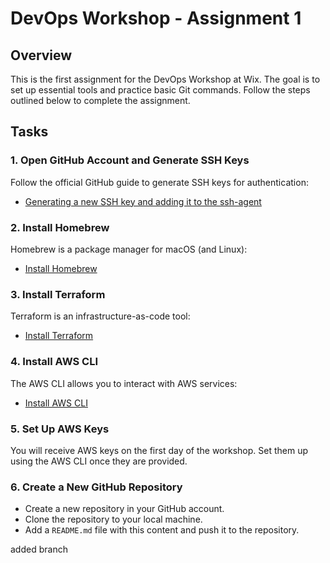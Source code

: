 # DevOps Workshop - Assignment 1

## Overview

This is the first assignment for the DevOps Workshop at Wix. The goal is to set up essential tools and practice basic Git commands. Follow the steps outlined below to complete the assignment.

## Tasks

### 1. Open GitHub Account and Generate SSH Keys

Follow the official GitHub guide to generate SSH keys for authentication:
- [Generating a new SSH key and adding it to the ssh-agent](https://docs.github.com/en/authentication/connecting-to-github-with-ssh/generating-a-new-ssh-key-and-adding-it-to-the-ssh-agent)

### 2. Install Homebrew

Homebrew is a package manager for macOS (and Linux):
- [Install Homebrew](https://brew.sh/)

### 3. Install Terraform

Terraform is an infrastructure-as-code tool:
- [Install Terraform](https://tfswitch.warrensbox.com/Installation/)

### 4. Install AWS CLI

The AWS CLI allows you to interact with AWS services:
- [Install AWS CLI](https://formulae.brew.sh/formula/awscli)

### 5. Set Up AWS Keys

You will receive AWS keys on the first day of the workshop. Set them up using the AWS CLI once they are provided.

### 6. Create a New GitHub Repository

- Create a new repository in your GitHub account.
- Clone the repository to your local machine.
- Add a `README.md` file with this content and push it to the repository.



added branch